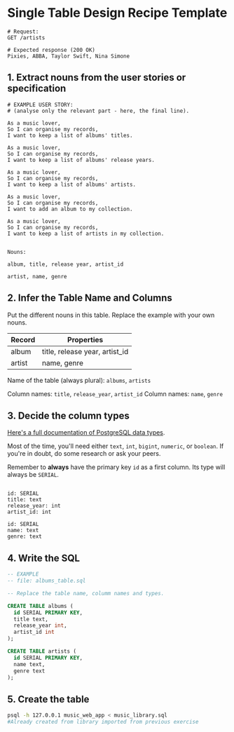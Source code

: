 # Single Table Design Recipe Template

```
# Request:
GET /artists

# Expected response (200 OK)
Pixies, ABBA, Taylor Swift, Nina Simone
```


## 1. Extract nouns from the user stories or specification

```
# EXAMPLE USER STORY:
# (analyse only the relevant part - here, the final line).

As a music lover,
So I can organise my records,
I want to keep a list of albums' titles.

As a music lover,
So I can organise my records,
I want to keep a list of albums' release years.

As a music lover,
So I can organise my records,
I want to keep a list of albums' artists.

As a music lover,
So I can organise my records,
I want to add an album to my collection.

As a music lover,
So I can organise my records,
I want to keep a list of artists in my collection.


```

```
Nouns:

album, title, release year, artist_id

artist, name, genre
```

## 2. Infer the Table Name and Columns

Put the different nouns in this table. Replace the example with your own nouns.

| Record                | Properties                     |
| --------------------- | ------------------------------ |
| album                 | title, release year, artist_id |
| artist                | name, genre                    |

Name of the table (always plural): `albums`, `artists`

Column names: `title`, `release_year`, `artist_id`
Column names: `name`, `genre`

## 3. Decide the column types

[Here's a full documentation of PostgreSQL data types](https://www.postgresql.org/docs/current/datatype.html).

Most of the time, you'll need either `text`, `int`, `bigint`, `numeric`, or `boolean`. If you're in doubt, do some research or ask your peers.

Remember to **always** have the primary key `id` as a first column. Its type will always be `SERIAL`.

```

id: SERIAL
title: text
release_year: int
artist_id: int

id: SERIAL
name: text
genre: text
```

## 4. Write the SQL

```sql
-- EXAMPLE
-- file: albums_table.sql

-- Replace the table name, columm names and types.

CREATE TABLE albums (
  id SERIAL PRIMARY KEY,
  title text,
  release_year int,
  artist_id int
);

CREATE TABLE artists (
  id SERIAL PRIMARY KEY,
  name text,
  genre text
);
```

## 5. Create the table

```bash
psql -h 127.0.0.1 music_web_app < music_library.sql
#Already created from library imported from previous exercise
```